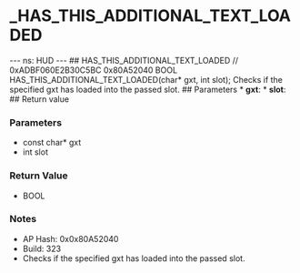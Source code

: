 # _HAS_THIS_ADDITIONAL_TEXT_LOADED

--- ns: HUD --- ## HAS_THIS_ADDITIONAL_TEXT_LOADED  // 0xADBF060E2B30C5BC 0x80A52040 BOOL HAS_THIS_ADDITIONAL_TEXT_LOADED(char* gxt, int slot);  Checks if the specified gxt has loaded into the passed slot.  ## Parameters * **gxt**: * **slot**:  ## Return value

### Parameters
* const char* gxt
* int slot

### Return Value
* BOOL

### Notes
* AP Hash: 0x0x80A52040
* Build: 323
* Checks if the specified gxt has loaded into the passed slot.

